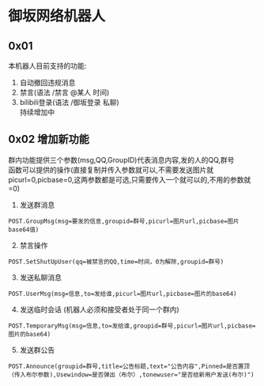 # 御坂网络机器人  
## 0x01  
本机器人目前支持的功能:  
1. 自动撤回违规消息  
2. 禁言(语法 /禁言 @某人 时间)
3. bilibili登录(语法 /御坂登录 私聊)  
持续增加中
## 0x02 增加新功能  
群内功能提供三个参数(msg,QQ,GroupID)代表消息内容,发的人的QQ,群号  
函数可以提供的操作(直接复制并传入参数就可以,不需要发送图片就picurl=0,picbase=0,这两参数都是可选,只需要传入一个就可以的,不用的参数就=0)  
1. 发送群消息
```
POST.GroupMsg(msg=要发的信息,groupid=群号,picurl=图片url,picbase=图片base64值)
```
2. 禁言操作
```
POST.SetShutUpUser(qq=被禁言的QQ,time=时间，0为解除,groupid=群号)
```
3. 发送私聊消息
```
POST.UserMsg(msg=信息,to=发给谁,picurl=图片url,picbase=图片的base64)
```
4. 发送临时会话 (机器人必须和接受者处于同一个群内)
```
POST.TemporaryMsg(msg=信息,to=发给谁,groupid=群号,picurl=图片url,picbase=图片的base64)
```
5. 发送群公告
```
POST.Announce(groupid=群号,title=公告标题,text="公告内容",Pinned=是否置顶（传入布尔参数),Usewindow=是否弹出（布尔）,tonewuser="是否给新用户发送(布尔)")
```
